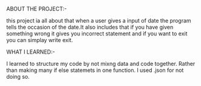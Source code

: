 ABOUT THE PROJECT:-

this project ia all about that when a user gives a input of date the program tells the occasion of the date.It also includes that if you have given something wrong it gives you incorrect statement and if you want to exit you can simplay write exit.

WHAT I LEARNED:-

I learned to structure my code by not mixng data and code together. Rather than making many if else statemets in one function. I used .json for not doing so.
